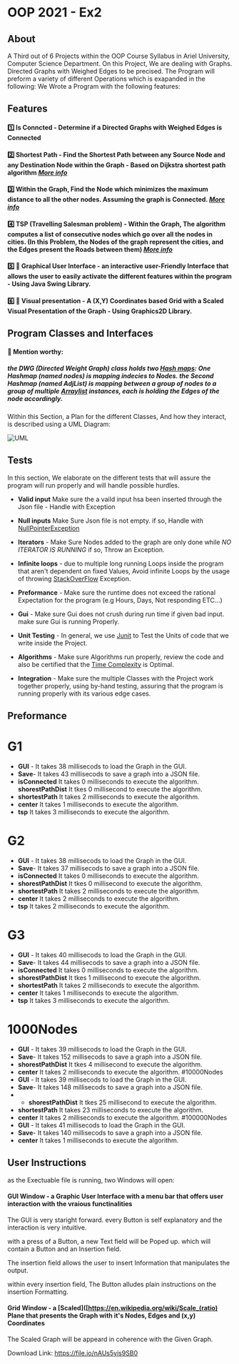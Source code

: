 # **OOP 2021 - Ex2** 

## About
 A Third out of 6 Projects within the OOP Course Syllabus in Ariel University, Computer Science Department.
 On this Project, We are dealing with Graphs. Directed Graphs with Weighed Edges to be precised.
 The Program will preform a variety of different Operations which is exapanded in the following:
 We Wrote a Program with the following features:

## Features

#### :one: **Is Conncted - Determine if a Directed Graphs with Weighed Edges is Connected**

#### :two: Shortest Path - Find the Shortest Path between any Source Node and any Destination Node within the Graph - Based on Dijkstra shortest path algorithm _[More info](https://en.wikipedia.org/wiki/Dijkstra%27s_algorithm)_

#### :three: **Within the Graph, Find the Node which minimizes the maximum distance to all the other nodes. Assuming the graph is Connected.  _[More info](https://en.wikipedia.org/wiki/Graph_center)_**

#### :four: TSP (Travelling Salesman problem) - Within the Graph, The algorithm computes a list of consecutive nodes which go over all the nodes in cities. (In this Problem, the Nodes of the graph represent the cities, and the Edges present the Roads between them) _[More info](https://en.wikipedia.org/wiki/Travelling_salesman_problem)_

#### :five: :iphone: Graphical User Interface - an interactive user-Friendly Interface that allows the user to easily activate the different features within the program - Using Java Swing Library.

#### :six: :iphone: Visual presentation - A (X,Y) Coordinates based Grid with a Scaled Visual Presentation of the Graph - Using Graphics2D Library.

## Program Classes and Interfaces 

#### :red_circle: Mention worthy:

##### the DWG (Directed Weight Graph) class holds two [Hash maps](https://en.wikipedia.org/wiki/Hash_table): One Hashmap (named nodes) is mapping indecies to Nodes. the Second  Hashmap (named AdjList) is mapping between a group of nodes to a group of multiple [Arraylist](https://docs.oracle.com/javase/7/docs/api/java/util/ArrayList.html) instances, each is holding the Edges of the node accordingly.

Within this Section, a Plan for the different Classes, And how they interact, is described using a UML Diagram:

![UML](https://user-images.githubusercontent.com/92685838/145684649-a00666f6-cbca-47cd-8ee4-ff39f818f7b7.png)

## Tests
 
 In this section, We elaborate on the different tests that will assure the program will run properly and will handle possible hurdles.
 
 - **Valid input** Make sure the a vaild input hsa been inserted through the Json file - Handle with Exception 
 
 - **Null inputs** Make Sure Json file is not empty. if so, Handle with [NullPointerException](https://www.geeksforgeeks.org/null-pointer-exception-in-java/)
 
 - **Iterators** - Make Sure Nodes added to the graph are only done while *NO ITERATOR IS RUNNING* if so, Throw an Exception.
 
 - **Infinite loops** - due to multiple long running Loops inside the program that aren't dependent on fixed Values, Avoid infinite Loops by the usage of throwing 
 [StackOverFlow](https://www.geeksforgeeks.org/stackoverflowerror-in-java-with-examples/) Exception.
 
 - **Preformance** - Make sure the runtime does not exceed the rational Expectation for the program (e.g Hours, Days, Not responding ETC...)

- **Gui** - Make sure Gui does not crush during run time if given bad input. make sure Gui is running Properly.

- **Unit Testing** - In general, we use [Junit](https://en.wikipedia.org/wiki/JUnit) to Test the Units of code that we write inside the Project.

- **Algorithms** - Make sure Algorithms run properly, review the code and also be certified that the [Time Complexity](https://en.wikipedia.org/wiki/Time_complexity) is Optimal.

- **Integration** - Make sure the multiple Classes with the Project work together properly, using by-hand testing, assuring that the program is running properly with its various edge cases.

## Preformance
# G1
- **GUI** - It takes 38 millisecods to load the Graph in the GUI.
- **Save**- It takes 43 millisecods to save a graph into a JSON file.
- **isConnected** It takes 0 milliseconds to execute the algorithm.
**shorestPathDist** It tkes 0 millisecond to execute the algorithm.
- **shortestPath** It takes 2 milliseconds to execute the algorithm.
- **center** It takes 1 milliseconds to execute the algorithm.
- **tsp** It takes 3 milliseconds to execute the algorithm.
 
# G2

- **GUI** - It takes 38 millisecods to load the Graph in the GUI.
- **Save**- It takes 37 millisecods to save a graph into a JSON file.
- **isConnected** It takes 0 milliseconds to execute the algorithm.
- **shorestPathDist** It tkes 0 millisecond to execute the algorithm.
- **shortestPath** It takes 2 milliseconds to execute the algorithm.
- **center** It takes 2 milliseconds to execute the algorithm.
- **tsp** It takes 2 milliseconds to execute the algorithm.
# G3
- **GUI** - It takes 40 millisecods to load the Graph in the GUI.
- **Save**- It takes 44 millisecods to save a graph into a JSON file.
- **isConnected** It takes 0 milliseconds to execute the algorithm.
- **shorestPathDist** It tkes 1 millisecond to execute the algorithm.
- **shortestPath** It takes 2 milliseconds to execute the algorithm.
- **center** It takes 1 milliseconds to execute the algorithm.
- **tsp** It takes 3 milliseconds to execute the algorithm.
# 1000Nodes
- **GUI** - It takes 39 millisecods to load the Graph in the GUI.
- **Save**- It takes 152 millisecods to save a graph into a JSON file.
- **shorestPathDist** It tkes 4 millisecond to execute the algorithm.
- **center** It takes 2 milliseconds to execute the algorithm.
#10000Nodes
- **GUI** - It takes 39 millisecods to load the Graph in the GUI.
- **Save**- It takes 148 millisecods to save a graph into a JSON file.
- - **shorestPathDist** It tkes 25 millisecond to execute the algorithm.
- **shortestPath** It takes 23 milliseconds to execute the algorithm.
- **center** It takes 2 milliseconds to execute the algorithm.
#100000Nodes
- **GUI** - It takes 41 millisecods to load the Graph in the GUI.
- **Save**- It takes 140 millisecods to save a graph into a JSON file.
- **center** It takes 1 milliseconds to execute the algorithm.


## User Instructions
 
as the Exectuable file is running, two Windows will open: 

#### GUI Window - a Graphic User Interface with a menu bar that offers user interaction with the vraious functinalities 
The GUI is very staright forward. every Button is self explanatory and the interaction is very intuitive. 

with a press of a Button, a new Text field will be Poped up. which will contain a Button and an Insertion field. 

The insertion field allows the user to insert Information that manipulates the output. 

within every insertion field, The Button alludes plain instructions on the insertion Formatting.

#### Grid Window - a [Scaled]([https://en.wikipedia.org/wiki/Scale_(ratio) Plane that presents the Graph with it's Nodes, Edges and (x,y) Coordinates 

The Scaled Graph will be appeard in coherence with the Given Graph.

Download Link: https://file.io/nAUs5yis9SB0




